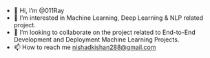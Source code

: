 - 👋 Hi, I’m @011Ray
- 👀 I’m interested in Machine Learning, Deep Learning & NLP related project.
- 💞️ I’m looking to collaborate on the project related to End-to-End Development and Deployment Machine Learning Projects.
- 📫 How to reach me nishadkishan288@gmail.com

<!---
011Ray/011Ray is a ✨ special ✨ repository because its `README.md` (this file) appears on your GitHub profile.
You can click the Preview link to take a look at your changes.
---

